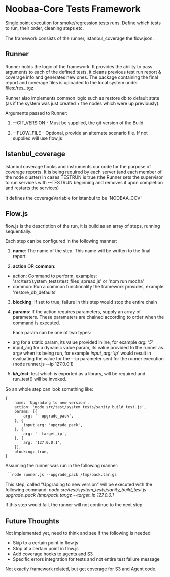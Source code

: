 # Noobaa-Core Tests Framework
Single point execution for smoke/regression tests runs. Define which tests to run, their order, cleaning steps etc.

The framework consists of the runner, istanbul_coverage the flow.json.

## Runner
Runner holds the logic of the framework. It provides the ability to pass arguments to each of the defined tests, it cleans previous test run report & coverage info and generates new ones. The package containing the final report and coverage files is uploaded to the local system under files:/res_<VERSION>.tgz

Runner also implements common logic such as restore db to default state (as if the system was just created + the nodes which were up previously).

Arguments passed to Runner:

1) --GIT_VERSION - Must be supplied, the git version of the Build

2) --FLOW_FILE - Optional, provide an alternate scenario file. If not supplied will use flow.js


## Istanbul_coverage
Istanbul coverage hooks and instruments our code for the purpose of coverage reports. It is being required by each server (and each member of the node cluster) in cases TESTRUN is true (the Runner sets the supervisor to run services with --TESTRUN beginning and removes it upon completion and restarts the services)

It defines the coverageVariable for istanbul to be 'NOOBAA_COV'

## Flow.js
flow.js is the description of the run, it is build as an array of steps, running sequentially.

Each step can be configured in the following manner:

1) **name**: The name of the step. This name will be written to the final report.

2) **action** OR **common**:
- action: Command to perform, examples: 'src/test/system_tests/test_files_spread.js' or 'npm run mocha'
- common: Run a common functionality the framework provides, example: 'restore_db_defaults'

3) **blocking**: If set to true, failure in this step would stop the entire chain

4) **params**: If the action requires parameters, supply an array of parameters. These parameters are chained according to order when the command is executed.

   Each param can be one of two types:
- arg for a static param, its value provided inline, for example _arg: '5'_
- input_arg for a dynamic value param, its value provided to the runner as argv when its being run, for example _input_arg: 'ip'_ would result in evaluating the value for the --ip parameter sent for the runner execution (node runner.js --ip 127.0.0.1)

5) ***lib_test***: test which is exported as a library, will be required and run_test() will be invoked.

So an whole step can look something like:

```
{
    name: 'Upgrading to new version',
    action: 'node src/test/system_tests/sanity_build_test.js',
    params: [{
        arg: '--upgrade_pack',
    }, {
        input_arg: 'upgrade_pack',
    }, {
        arg: '--target_ip',
    }, {
        arg: '127.0.0.1',
    }],
    blocking: true,
}
```

Assuming the runner was run in the following manner:

` ``node runner.js --upgrade_pack /tmp/pack.tar.gz`

This step, called "Upgrading to new version" will be executed with the following command: _node src/test/system_tests/sanity_build_test.js --upgrade_pack /tmp/pack.tar.gz --target_ip 127.0.0.1_

If this step would fail, the runner will not continue to the next step.

## Future Thoughts
Not implemented yet, need to think and see if the following is needed
- Skip to a certain point in flow.js
- Stop at a certain point in flow.js
- Add coverage hooks to agents and S3
- Specific errors integration for tests and not entire test failure message

Not exactly framework related, but get coverage for S3 and Agent code.
